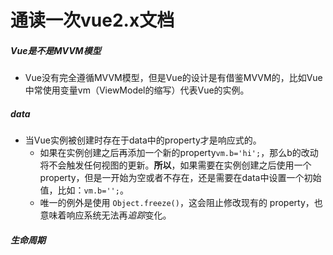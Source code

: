 # 通读一次vue2.x文档

##### Vue是不是MVVM模型

- Vue没有完全遵循MVVM模型，但是Vue的设计是有借鉴MVVM的，比如Vue中常使用变量vm（ViewModel的缩写）代表Vue的实例。

##### data

- 当Vue实例被创建时存在于data中的property才是响应式的。
  - 如果在实例创建之后再添加一个新的property`vm.b='hi';`，那么b的改动将不会触发任何视图的更新。**所以**，如果需要在实例创建之后使用一个property，但是一开始为空或者不存在，还是需要在data中设置一个初始值，比如：`vm.b='';`。
  - 唯一的例外是使用 `Object.freeze()`，这会阻止修改现有的 property，也意味着响应系统无法再*追踪*变化。

##### 生命周期

